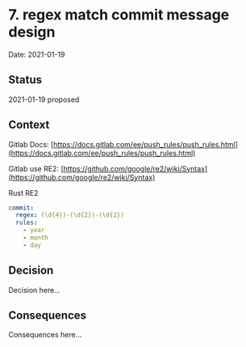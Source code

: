 # 7. regex match commit message design

Date: 2021-01-19

## Status

2021-01-19 proposed

## Context

Gitlab Docs: [https://docs.gitlab.com/ee/push_rules/push_rules.html](https://docs.gitlab.com/ee/push_rules/push_rules.html)

Gitlab use RE2: [https://github.com/google/re2/wiki/Syntax](https://github.com/google/re2/wiki/Syntax)

Rust RE2

```yaml
commit:
  regex: (\d{4})-(\d{2})-(\d{2})
  rules:
    - year
    - month
    - day

```


## Decision

Decision here...

## Consequences

Consequences here...
